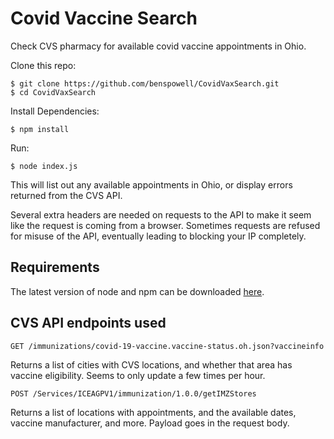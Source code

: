 # Covid Vaccine Search

Check CVS pharmacy for available covid vaccine appointments in Ohio.

Clone this repo:

```
$ git clone https://github.com/benspowell/CovidVaxSearch.git
$ cd CovidVaxSearch
```

Install Dependencies:

```
$ npm install
```

Run:

```
$ node index.js
```

This will list out any available appointments in Ohio, or display errors returned from the CVS API.

Several extra headers are needed on requests to the API to make it seem like the request is coming from a browser. Sometimes requests are refused for misuse of the API, eventually leading to blocking your IP completely.

## Requirements
The latest version of node and npm can be downloaded [here](https://nodejs.org/en/).

## CVS API endpoints used

```http
GET /immunizations/covid-19-vaccine.vaccine-status.oh.json?vaccineinfo
```
Returns a list of cities with CVS locations, and whether that area has vaccine eligibility. Seems to only update a few times per hour.

```http
POST /Services/ICEAGPV1/immunization/1.0.0/getIMZStores
```
Returns a list of locations with appointments, and the available dates, vaccine manufacturer, and more. Payload goes in the request body.
